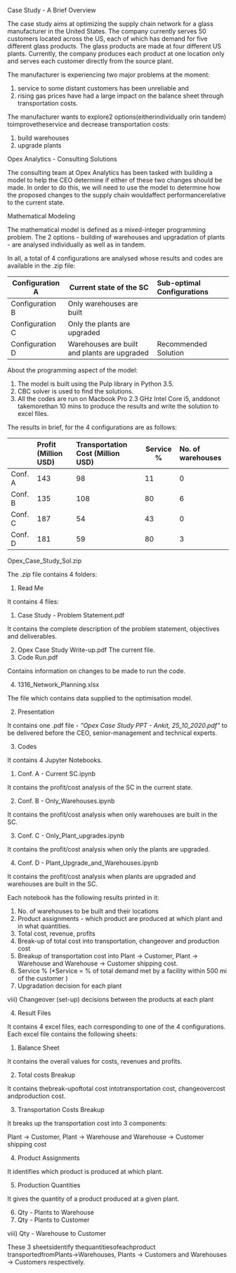 Case Study - A Brief Overview

The case study aims at optimizing the supply chain network for a glass manufacturer in the United States. The company currently serves 50 customers located across the US, each of which has demand for five different glass products. The glass products are made at four different US plants. Currently, the company produces each product at one location only and serves each customer directly from the source plant.

The manufacturer is experiencing two major problems at the moment:

1) service to some distant customers has been unreliable and
1) rising gas prices have had a large impact on the balance sheet through transportation costs.

The manufacturer wants to explore2 options(eitherindividually orin tandem) toimprovetheservice and decrease transportation costs:

1) build warehouses
1) upgrade plants

Opex Analytics - Consulting Solutions

The consulting team at Opex Analytics has been tasked with building a model to help the CEO determine if either of these two changes should be made. In order to do this, we will need to use the model to determine how the proposed changes to the supply chain wouldaffect performancerelative to the current state.

Mathematical Modeling

The mathematical model is defined as a mixed-integer programming problem. The 2 options - building of warehouses and upgradation of plants - are analysed individually as well as in tandem.

In all, a total of 4 configurations are analysed whose results and codes are available in the .zip file:



|Configuration A|Current state of the SC|Sub-optimal Configurations|
| - | - | :- |
|Configuration B|Only warehouses are built||
|Configuration C|Only the plants are upgraded||
|Configuration D|Warehouses are built and plants are upgraded|Recommended Solution|
About the programming aspect of the model:

1) The model is built using the Pulp library in Python 3.5.
1) CBC solver is used to find the solutions.
1) All the codes are run on Macbook Pro 2.3 GHz Intel Core i5, anddonot takemorethan 10 mins to produce the results and write the solution to excel files.

The results in brief, for the 4 configurations are as follows:



||Profit (Million USD)|Transportation Cost (Million USD)|Service %|No. of warehouses|
| :- | :- | :- | - | :- |
|Conf. A|143|98|11|0|
|Conf. B|135|108|80|6|
|Conf. C|187|54|43|0|
|Conf. D|181|59|80|3|
Opex\_Case\_Study\_Sol.zip

The .zip file contains 4 folders:

1. Read Me

It contains 4 files:

1) Case Study - Problem Statement.pdf

It contains the complete description of the problem statement, objectives and deliverables.

2) Opex Case Study Write-up.pdf The current file.
2) Code Run.pdf

Contains information on changes to be made to run the code.

4) 1316\_Network\_Planning.xlsx

The file which contains data supplied to the optimisation model.

2. Presentation

It contains one .pdf file - ​*“Opex Case Study PPT - Ankit, 25\_10\_2020.pdf”* to be delivered before the CEO, senior-management and technical experts.

3. Codes

It contains 4 Jupyter Notebooks.

1) Conf. A - Current SC.ipynb

It contains the profit/cost analysis of the SC in the current state.

2) Conf. B - Only\_Warehouses.ipynb

It contains the profit/cost analysis when only warehouses are built in the SC.

3) Conf. C - Only\_Plant\_upgrades.ipynb

It contains the profit/cost analysis when only the plants are upgraded.

4) Conf. D - Plant\_Upgrade\_and\_Warehouses.ipynb

It contains the profit/cost analysis when plants are upgraded and warehouses are built in the SC.

Each notebook has the following results printed in it:

1) No. of warehouses to be built and their locations
1) Product assignments - which product are produced at which plant and in what quantities.
1) Total cost, revenue, profits
1) Break-up of total cost into transportation, changeover and production cost
1) Breakup of transportation cost into Plant → Customer, Plant → Warehouse and Warehouse → Customer shipping cost.
1) Service % (\*Service = % of total demand met by a facility within 500 mi of the customer )
1) Upgradation decision for each plant

viii) Changeover (set-up) decisions between the products at each plant

4. Result Files

It contains 4 excel files, each corresponding to one of the 4 configurations. Each excel file contains the following sheets:

1) Balance Sheet

It contains the overall values for costs, revenues and profits.

2) Total costs Breakup

It contains thebreak-upoftotal cost intotransportation cost, changeovercost andproduction cost.

3) Transportation Costs Breakup

It breaks up the transportation cost into 3 components:

Plant → Customer, Plant → Warehouse and Warehouse → Customer shipping cost

4) Product Assignments

It identifies which product is produced at which plant.

5) Production Quantities

It gives the quantity of a product produced at a given plant.

6) Qty - Plants to Warehouse
6) Qty - Plants to Customer

viii) Qty - Warehouse to Customer

These 3 sheetsidentify thequantitiesofeachproduct transportedfromPlants→Warehouses, Plants → Customers and Warehouses → Customers respectively.
